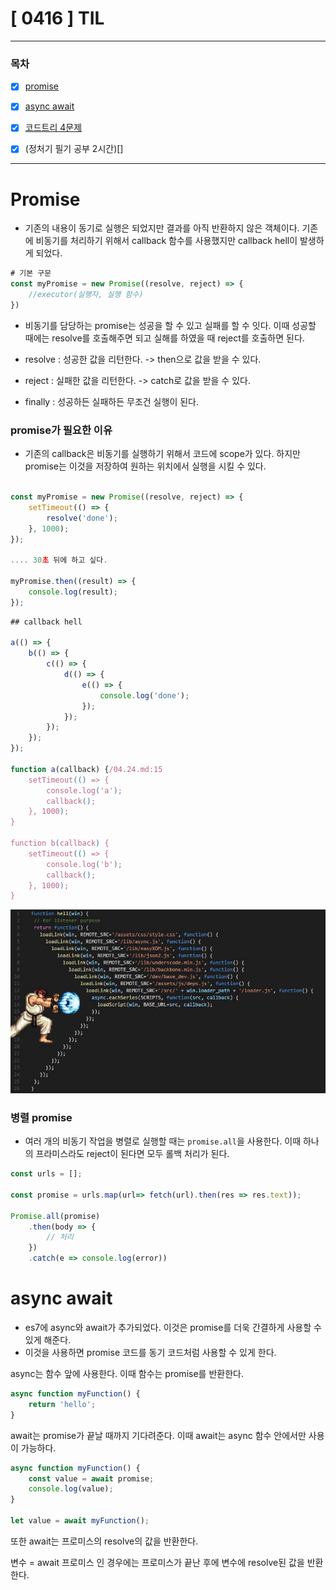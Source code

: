 # [ 0416 ] TIL

---

### 목차

- [x] [promise](#promise)

- [x] [async await](#async-await)

- [x] [코드트리 4문제]()

- [x] (정처기 필기 공부 2시간)[] 

---

# Promise

- 기존의 내용이 동기로 실행은 되었지만 결과를 아직 반환하지 않은 객체이다. 
기존에 비동기를 처리하기 위해서 callback 함수를 사용했지만 callback hell이 발생하게 되었다.


```js
# 기본 구문
const myPromise = new Promise((resolve, reject) => {
    //executor(실행자, 실행 함수)
})
```
- 비동기를 담당하는 promise는 성공을 할 수 있고 실패를 할 수 잇다. 이때 성공할 때에는 resolve를 호출해주면 되고 실해를 하였을 때 reject를 호출하면 된다.

- resolve : 성공한 값을 리턴한다. -> then으로 값을 받을 수 있다.
- reject : 실패한 값을 리턴한다. -> catch로 값을 받을 수 있다.
- finally : 성공하든 실패하든 무조건 실행이 된다.

### promise가 필요한 이유

- 기존의 callback은 비동기를 실행하기 위해서 코드에 scope가 있다. 하지만 promise는 이것을 저장하여 원하는 위치에서 실행을 시킬 수 있다.

```js

const myPromise = new Promise((resolve, reject) => {
    setTimeout(() => {
        resolve('done');
    }, 1000);
});

.... 30초 뒤에 하고 싶다.

myPromise.then((result) => {
    console.log(result);
});

```



```js
## callback hell

a(() => {
    b(() => {
        c(() => {
            d(() => {
                e(() => {
                    console.log('done');
                });
            });
        });
    });
});

function a(callback) {/04.24.md:15
    setTimeout(() => {
        console.log('a');
        callback();
    }, 1000);
}

function b(callback) {
    setTimeout(() => {
        console.log('b');
        callback();
    }, 1000);
}

```


![callback지옥.png](/img/callback지옥.png)


### 병렬 promise 

- 여러 개의 비동기 작업을 병렬로 실행할 때는 `promise.all`을 사용한다. 이때 하나의 프라미스라도 reject이 된다면 모두 롤백 처리가 된다. 

```js
const urls = [];

const promise = urls.map(url=> fetch(url).then(res => res.text));

Promise.all(promise)
    .then(body => {
        // 처리
    })
    .catch(e => console.log(error))
```



# async await

- es7에 async와 await가 추가되었다. 이것은 promise를 더욱 간결하게 사용할 수 있게 해준다.
- 이것을 사용하면 promise 코드를 동기 코드처럼 사용할 수 있게 한다.

async는 함수 앞에 사용한다. 이때 함수는 promise를 반환한다.

```js
async function myFunction() {
    return 'hello';
}
```

await는 promise가 끝날 때까지 기다려준다. 이때 await는 async 함수 안에서만 사용이 가능하다.

```js
async function myFunction() {
    const value = await promise;
    console.log(value);
}

let value = await myFunction();
```

또한 await는 프로미스의 resolve의 값을 반환한다. 

변수 = await 프로미스 인 경우에는 프로미스가 끝난 후에 변수에 resolve된 값을 반환한다.

